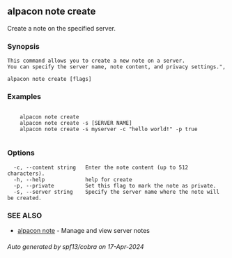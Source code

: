 ## alpacon note create

Create a note on the specified server.

### Synopsis


	This command allows you to create a new note on a server. 
	You can specify the server name, note content, and privacy settings.",
	

```
alpacon note create [flags]
```

### Examples

```

	alpacon note create 
	alpacon note create -s [SERVER NAME]
	alpacon note create -s myserver -c "hello world!" -p true
	
```

### Options

```
  -c, --content string   Enter the note content (up to 512 characters).
  -h, --help             help for create
  -p, --private          Set this flag to mark the note as private.
  -s, --server string    Specify the server name where the note will be created.
```

### SEE ALSO

* [alpacon note](alpacon_note.md)	 - Manage and view server notes

###### Auto generated by spf13/cobra on 17-Apr-2024
